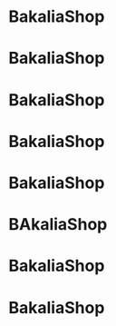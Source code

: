# BakaliaShop
# BakaliaShop
# BakaliaShop
# BakaliaShop
# BakaliaShop
# BAkaliaShop
# BakaliaShop
# BakaliaShop
